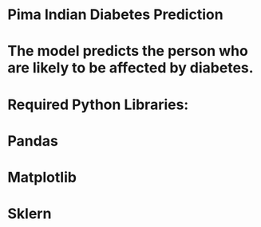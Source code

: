 # Pima Indian Diabetes Prediction

# The model predicts the person who are likely to be affected by diabetes.

# Required Python Libraries:
#	  Pandas
# 	Matplotlib
#  	Sklern
